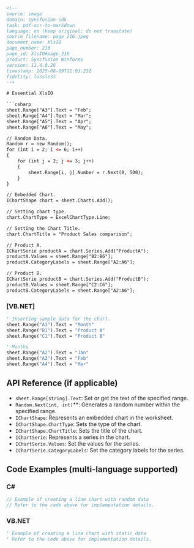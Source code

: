 ```html
<!--
source: image
domain: syncfusion-sdk
task: pdf-ocr-to-markdown
language: en (keep original; do not translate)
source_filename: page_216.jpeg
document_name: XlsIO
page_number: 216
page_id: XlsIO#page_216
product: Syncfusion Winforms
version: 11.4.0.26
timestamp: 2025-08-09T11:03:23Z
fidelity: lossless
-->

# Essential XlsIO

```csharp
sheet.Range["A3"].Text = "Feb";
sheet.Range["A4"].Text = "Mar";
sheet.Range["A5"].Text = "Apr";
sheet.Range["A6"].Text = "May";

// Random Data.
Random r = new Random();
for (int i = 2; i <= 6; i++)
{
    for (int j = 2; j <= 3; j++)
    {
        sheet.Range[i, j].Number = r.Next(0, 500);
    }
}

// Embedded Chart.
IChartShape chart = sheet.Charts.Add();

// Setting chart type.
chart.ChartType = ExcelChartType.Line;

// Setting the Chart Title.
chart.ChartTitle = "Product Sales comparison";

// Product A.
IChartSerie productA = chart.Series.Add("ProductA");
productA.Values = sheet.Range["B2:B6"];
productA.CategoryLabels = sheet.Range["A2:A6"];

// Product B.
IChartSerie productB = chart.Series.Add("ProductB");
productB.Values = sheet.Range["C2:C6"];
productB.CategoryLabels = sheet.Range["A2:A6"];
```

### [VB.NET]

```vb
' Inserting sample data for the chart.
sheet.Range("A1").Text = "Month"
sheet.Range("B1").Text = "Product A"
sheet.Range("C1").Text = "Product B"

' Months
sheet.Range("A2").Text = "Jan"
sheet.Range("A3").Text = "Feb"
sheet.Range("A4").Text = "Mar"
```

## API Reference (if applicable)
- `sheet.Range[string].Text`: Set or get the text of the specified range.
- `Random.Next(int, int)`**: Generates a random number within the specified range.
- `IChartShape`: Represents an embedded chart in the worksheet.
- `IChartShape.ChartType`: Sets the type of the chart.
- `IChartShape.ChartTitle`: Sets the title of the chart.
- `IChartSerie`: Represents a series in the chart.
- `IChartSerie.Values`: Set the values for the series.
- `IChartSerie.CategoryLabels`: Set the category labels for the series.

## Code Examples (multi-language supported)

### C#
```csharp
// Example of creating a line chart with random data
// Refer to the code above for implementation details.
```

### VB.NET
```vb
' Example of creating a line chart with static data
' Refer to the code above for implementation details.
```

<!-- tags: [xlsio, embedded chart, line chart, product sales comparison, chart, random data, month labels, c# and vb.net examples] keywords: [EmbeddedChart, LineChart, ProductSalesComparison, MonthLabels, ChartTitle, ChartSeries, RandomNumbers] -->
```